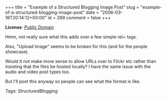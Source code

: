 +++
title = "Example of a Structured Blogging Image Post"
slug = "example-of-a-structured-blogging-image-post"
date = "2006-03-18T20:14:12+00:00"
id = 289
comment = false
+++

        

**License**: [Public Domain](http://creativecommons.org/licenses/publicdomain/)
   <div>

Hmm, not really sure what this adds over a few simple rel= tags. 

Also, "Upload Image" seems to be broken for this (and for the people showcase). 

Would it not make more sense to allow URLs over to Flickr etc rather than insisting that the files be hosted locally? I have the same issue with the audio and video post types too.

But I'll post this anyway so people can see what the format is like.
</div>   

_Tags: StructuredBlogging_

<script type="application/x-subnode; charset=utf-8">
       <!-- the following is structured blog data for machine readers. -->
       <subnode xmlns:data-view="http://www.w3.org/2003/g/data-view#" data-view:transformation="http://structuredblogging.org/subnode-to-rdf-interpreter.xsl" xmlns="http://www.structuredblogging.org/xmlns#subnode">
            <xml-structured-blog-entry xmlns="http://www.structuredblogging.org/xmlns">
              <generator id="wpsb-1" type="x-wpsb-post" version="1"/><media title="Slaphead" license="publicdomain" type="media/image"><description>Hmm, not really sure what this adds over a few simple rel= tags. 

Also,  Upload Image  seems to be broken for this (and for the people showcase). 

Would it not make more sense to allow URLs over to Flickr etc rather than insisting that the files be hosted locally? I have the same issue with the audio and video post types too.

But I'll post this anyway so people can see what the format is like.</description><tags>StructuredBlogging</tags></media>
            </xml-structured-blog-entry>
       </subnode>
       </script>
